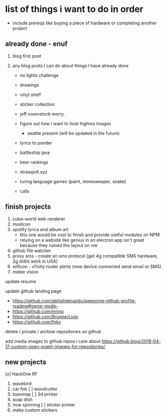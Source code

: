 # list of things i want to do in order

- include prereqs like buying a piece of hardware or completing another project

## already done - enuf

1. blog first post
1. any blog posts I can do about things I have already done

   - no lights challenge
   - drawings

   - vinyl shelf
   - sticker collection
   - jeff rosenstock worry.
   - figure out how i want to host highres images
      - seattle present (will be updated in the future)
   - lyrics to ponder
   - battleship java
   - beer rankings
   - strawpoll.xyz
   - turing language games (paint, minesweeper, snake)
   - calls

## finish projects

1. cube-world web renderer
1. modicon
1. spotify lyrics and album art
   - this one would be cool to finish and provide useful modules on NPM
   - relying on a website like genius in an electron app isn't great because they ruined the layout on me
1. github file watcher
1. proxy sms - create an sms protocol [get 4g compatible SMS hardware, 2g didnt work in USA]
1. wificon - xfinity router alerts (new device connected send email or SMS)
1. melee vision

update resume

update github landing page
- https://github.com/abhisheknaiidu/awesome-github-profile-readme#game-mode-
- https://github.com/innng
- https://github.com/BrunnerLivio
- https://github.com/fnky

delete / private / archive repositories on github

add media images to github repos i care about
https://github.blog/2019-04-17-custom-open-graph-images-for-repositories/

## new projects

[x] HackOne RF
   1. wavebird
   1. car fob
[ ] woodcutter
   1. topomap
[ ] 3d printer
   1. soap dish
   1. now spinning
[ ] sticker printer
   1. make custom stickers
